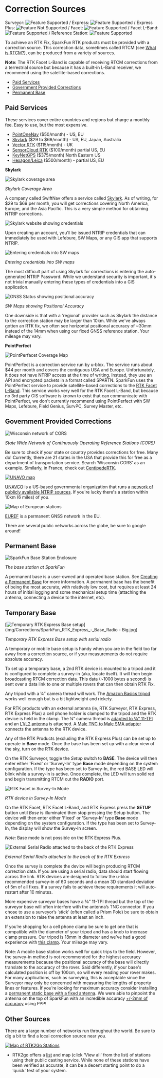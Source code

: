 # Correction Sources

Surveyor: ![Feature Supported](img/Icons/GreenDot.png) / Express: ![Feature Supported](img/Icons/GreenDot.png) / Express Plus: ![Feature Not Supported](img/Icons/GreenDot.png) / Facet: ![Feature Supported](img/Icons/GreenDot.png) / Facet L-Band: ![Feature Supported](img/Icons/YellowDot.png) / Reference Station: ![Feature Supported](img/Icons/GreenDot.png)

To achieve an RTK Fix, SparkFun RTK products must be provided with a correction source. This correction data, sometimes called RTCM (see [What is RTCM?](https://learn.sparkfun.com/tutorials/what-is-gps-rtk/all#what-is-rtcm)), can be produced from a variety of sources.

**Note:** The RTK Facet L-Band is capable of receiving RTCM corrections from a terrestrial source but because it has a built-in L-Band receiver, we recommend using the satellite-based corrections.

* [Paid Services](correction_sources.md#paid-services)
* [Government Provided Corrections](correction_sources.md#government-provided-corrections)
* [Permanent Base](correction_sources.md#permanent-base)

## Paid Services

These services cover entire countries and regions but charge a monthly fee. Easy to use, but the most expensive.

* [PointOneNav](https://app.pointonenav.com/trial?src=sparkfun) ($50/month) - US, EU
* [Skylark](https://www.swiftnav.com/skylark) ($29 to $69/month) - US, EU, Japan, Australia
* [Vector RTK](https://vectorrtk.com/) ($115/month) - UK
* [SensorCloud RTK](https://rtk.sensorcloud.com/pricing/) ($100/month) partial US, EU
* [KeyNetGPS](https://www.keypre.com/KeynetGPS) ($375/month) North Eastern US
* [Hexagon/Leica](https://hxgnsmartnet.com/en-US) ($500/month) - partial US, EU

**Skylark**

![Skylark coverage area](img/Corrections/Skylark-Coverage.png)

*Skylark Coverage Area*

A company called SwiftNav offers a service called [Skylark](https://www.swiftnav.com/skylark). As of writing, for $29 to $69 per month, you will get corrections covering North America, Europe, and the Asia Pacific. This is a very simple method for obtaining NTRIP corrections.

![Skylark website showing credentials](img/Corrections/SparkFun%20NTRIP%20Skylark%201%20-%20Credentials.png)

Upon creating an account, you'll be issued NTRIP credentials that can immediately be used with Lefebure, SW Maps, or any GIS app that supports NTRIP. 

![Entering credentials into SW maps](img/SWMaps/SparkFun%20NTRIP%20Skylark%202%20-%20SW%20Maps%20Credentials.png)

*Entering credentials into SW maps*

The most difficult part of using Skylark for corrections is entering the auto-generated NTRIP Password. While we understand security is important, it's not trivial manually entering these types of credentials into a GIS application.

![GNSS Status showing positional accuracy](img/SWMaps/SparkFun%20NTRIP%20Skylark%202%20-%20SW%20Maps%20HPA.png)

*SW Maps showing Positional Accuracy*

One downside is that with a 'regional' provider such as Skylark the distance to the correction station may be larger than 10km. While we've always gotten an RTK fix, we often see horizontal positional accuracy of ~30mm instead of the 14mm when using our fixed GNSS reference station. Your mileage may vary.

**PointPerfect**

![PointPerfacet Coverage Map](img/Corrections/SparkFun_RTK_Facet_L-Band_Coverage_Area.jpg)

PointPerfect is a correction service run by u-blox. The service runs about $44 per month and covers the contiguous USA and Europe. Unfortunately, it does not have NTRIP access at the time of writing. Instead, they use an API and encrypted packets in a format called SPARTN. SparkFun uses the PointPerfect service to provide satellite-based corrections to the [RTK Facet L-Band](https://www.sparkfun.com/products/20000). This service works very well for the RTK Facet L-Band, but because no 3rd party GIS software is known to exist that can communicate with PointPerfect, we don't currently recommend using PointPerfect with SW Maps, Lefebure, Field Genius, SurvPC, Survey Master, etc.


## Government Provided Corrections

![Wisconsin network of CORS](<img/Corrections/SparkFun NTRIP 7 - Wisconsin Map.png>) 

*State Wide Network of Continuously Operating Reference Stations (CORS)*

Be sure to check if your state or country provides corrections for free. Many do! Currently, there are 21 states in the USA that provide this for free as a department of transportation service. Search ‘Wisconsin CORS’ as an example. Similarly, in France, check out [CentipedeRTK](https://docs.centipede.fr/). 

[![UNAVO map](img/Corrections/SparkFun%20NTRIP%204%20-%20UNAVCO%20Map.png)](https://www.unavco.org/instrumentation/networks/status/all/realtime)

[UNAVCO](https://www.unavco.org/) is a US-based governmental organization that runs a [network of publicly available NTRIP sources](https://www.unavco.org/instrumentation/networks/status/all/realtime). If you're lucky there's a station within 10km (6 miles) of you.

![Map of European stations](img/Corrections/SparkFun%20NTRIP%206%20-%20EUREF%20Map.png)

[EUREF](http://www.epncb.oma.be/_networkdata/data_access/real_time/map.php) is a permanent GNSS network in the EU.

There are several public networks across the globe, be sure to google around!

## Permanent Base

![SparkFun Base Station Enclosure](img/Corrections/Roof_Enclosure.jpg)

*The base station at SparkFun*

A permanent base is a user-owned and operated base station. See [Creating a Permanent Base](permanent_base.md) for more information. A permanent base has the benefit of being the most accurate, with relatively low cost, but requires at least 24 hours of initial logging and some mechanical setup time (attaching the antenna, connecting a device to the internet, etc).

## Temporary Base

[![Temporary RTK Express Base setup](img/Corrections/SparkFun_RTK_Express_-_Base_Radio.jpg)](img/Corrections/SparkFun_RTK_Express_-_Base_Radio - Big.jpg)

*Temporary RTK Express Base setup with serial radio*

A temporary or mobile base setup is handy when you are in the field too far away from a correction source, or if your measurements do not require absolute accuracy. 

To set up a temporary base, a 2nd RTK device is mounted to a tripod and it is configured to complete a survey-in (aka, locate itself). It will then begin broadcasting RTCM correction data. This data (~1000 bytes a second) is sent over a data link to one or multiple rovers that can then obtain RTK Fix. 

Any tripod with a ¼” camera thread will work. The [Amazon Basics tripod](https://www.amazon.com/AmazonBasics-Lightweight-Camera-Mount-Tripod/dp/B00XI87KV8) works well enough but is a bit lightweight and rickety. 

For RTK products with an external antenna (ie, RTK Surveyor, RTK Express, RTK Express Plus) a cell phone holder is clamped to the tripod and the RTK device is held in the clamp. The ¼” camera thread is [adapted to ⅝” 11-TPI](https://www.sparkfun.com/products/17546) and an [L1/L2 antenna](https://www.sparkfun.com/products/17751) is attached. A [Male TNC to Male SMA adapter](https://www.sparkfun.com/products/17833) connects the antenna to the RTK device.

Any of the RTK Products (excluding the RTK Express Plus) can be set up to operate in **Base** mode. Once the base has been set up with a clear view of the sky, turn on the RTK device.

On the RTK Surveyor, toggle the *Setup* switch to **BASE**. The device will then enter either 'Fixed' or 'Survey-In' type **Base** mode depending on the system configuration. If the type has been set to Survey-In, the red BASE LED will blink while a survey-in is active. Once complete, the LED will turn solid red and begin transmitting RTCM out the **RADIO** port.

![RTK Facet in Survey-In Mode](img/Displays/SparkFun_RTK_Express_-_Display_-_Survey-In.jpg)

*RTK device in Survey-In Mode*

On the RTK Facet, RTK Facet L-Band, and RTK Express press the **SETUP** button until *Base* is illuminated then stop pressing the Setup button. The device will then enter either 'Fixed' or 'Survey-In' type **Base** mode depending on the system configuration. If the type has been set to Survey-In, the display will show the Survey-In screen.

*Note:* Base mode is not possible on the RTK Express Plus.

![External Serial Radio attached to the back of the RTK Express](img/Corrections/SparkFun_RTK_Surveyor_-_Radio.jpg)

*External Serial Radio attached to the back of the RTK Express*

Once the survey is complete the device will begin producing RTCM correction data. If you are using a serial radio, data should start flowing across the link. RTK devices are designed to follow the u-blox recommended survey-in of 60 seconds and a mean 3D standard deviation of 5m of all fixes. If a survey fails to achieve these requirements it will auto-restart after 10 minutes.

More expensive surveyor bases have a ⅝” 11-TPI thread but the top of the surveyor base will often interfere with the antenna’s TNC connector. If you chose to use a surveyor’s ‘stick’ (often called a Prism Pole) be sure to obtain an extension to raise the antenna at least an inch.

If you’re shopping for a cell phone clamp be sure to get one that is compatible with the diameter of your tripod and has a knob to increase clamp pressure. Our tripod is 18mm in diameter and we’ve had a good experience with [this clamp](https://www.amazon.com/gp/product/B072DSRF3J). Your mileage may vary.

Note: A mobile base station works well for quick trips to the field. However, the survey-in method is not recommended for the highest accuracy measurements because the positional accuracy of the base will directly translate to the accuracy of the rover. Said differently, if your base's calculated position is off by 100cm, so will every reading your rover makes. For many applications, such as surveying, this is acceptable since the Surveyor may only be concerned with measuring the lengths of property lines or features. If you’re looking for maximum accuracy consider installing a [permanent static base with a fixed antenna](permanent_base.md). We were able to pinpoint the antenna on the top of SparkFun with an incredible accuracy [+/-2mm of accuracy](img/Corrections/SparkFun_PPP_Results.png) using PPP!



## Other Sources

There are a large number of networks run throughout the world. Be sure to dig a bit to find a local correction source near you.

[![Map of RTK2Go Stations](img/Corrections/SparkFun%20NTRIP%205%20-%20RTK2Go%20Map.png)](http://monitor.use-snip.com/?hostUrl=rtk2go.com&port=2101)

* RTK2go offers a [list](http://monitor.use-snip.com/?hostUrl=rtk2go.com&port=2101) and map (click 'View all' from the list) of stations using their public casting service. While none of these stations have been verified as accurate, it can be a decent starting point to do a 'quick' test of your system.
